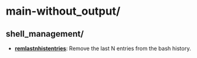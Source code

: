 
# main-without_output/

## shell_management/

* [**remlastnhistentries**](shell_management/remlastnhistentries): Remove the last N entries from the bash history.
